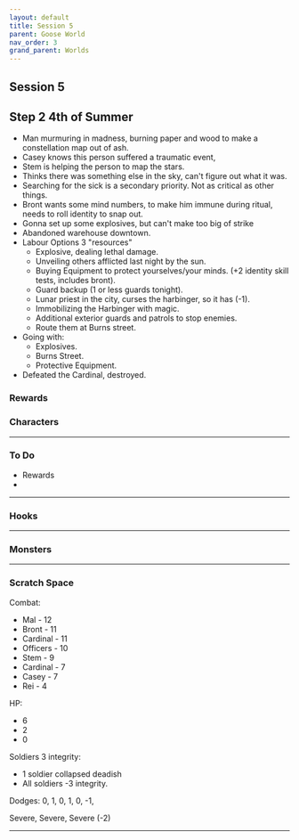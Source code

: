 ```yaml
---
layout: default
title: Session 5
parent: Goose World
nav_order: 3
grand_parent: Worlds
---
```

## Session 5

## Step 2 4th of Summer
* Man murmuring in madness, burning paper and wood to make a constellation map out of ash.
* Casey knows this person suffered a traumatic event, 
* Stem is helping the person to map the stars.
* Thinks there was something else in the sky, can't figure out what it was.
* Searching for the sick is a secondary priority. Not as critical as other things.
* Bront wants some mind numbers, to make him immune during ritual, needs to roll identity to snap out.
* Gonna set up some explosives, but can't make too big of strike
* Abandoned warehouse downtown.
* Labour Options 3 "resources"
	* Explosive, dealing lethal damage.
	* Unveiling others afflicted last night by the sun.
	* Buying Equipment to protect yourselves/your minds. (+2 identity skill tests, includes bront).
	* Guard backup (1 or less guards tonight).
	* Lunar priest in the city, curses the harbinger, so it has (-1).
	* Immobilizing the Harbinger with magic.
	* Additional exterior guards and patrols to stop enemies.
	* Route them at Burns street.
* Going with:
	* Explosives.
	* Burns Street.
	* Protective Equipment.
* Defeated the Cardinal, destroyed.
### Rewards



### Characters

 ---

### To Do
* Rewards
* 

---

### Hooks

---

### Monsters

---

### Scratch Space

Combat:
* Mal - 12
* Bront - 11
* Cardinal - 11
* Officers - 10
* Stem - 9
* Cardinal - 7
* Casey - 7
* Rei - 4

HP:
* 6
* 2
* 0

Soldiers 3 integrity:
* 1 soldier collapsed deadish
* All soldiers -3 integrity.

Dodges:
0, 1, 0, 1, 0, -1,

Severe, Severe, Severe (-2)

---